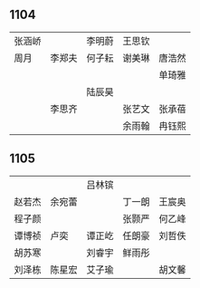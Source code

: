 ## 1104
|     |     |     |     |     |
| --- | --- | --- | --- | --- |
| 张涵峤 |  | 李明蔚 | 王思钦 |  |
| 周月 | 李郑夫 | 何子耘 | 谢美琳 | 唐浩然 |
|  |  |  |  | 单琦雅 |
|  |  | 陆辰昊 |  |  |
|  | 李思齐 |  | 张艺文 | 张承蓓 |
|  |  |  | 余雨翰 | 冉钰熙 |

## 1105
|     |     |     |     |     |
| --- | --- | --- | --- | --- |
|  |  | 吕林镔 |  |  |
| 赵若杰 | 余宛蕾 |  | 丁一朗 | 王宸奥 |
| 程子颜 |  |  | 张颢严 | 何乙峰 |
| 谭博祯 | 卢奕 | 谭正屹 | 任朗豪 | 刘哲佚 |
| 胡苏寒 |  | 刘睿宇 | 鲜雨彤 |  |
| 刘泽栋 | 陈星宏 | 艾子瑜 |  | 胡文馨 |

